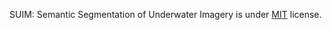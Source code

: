 SUIM: Semantic Segmentation of Underwater Imagery is under [MIT](https://spdx.org/licenses/MIT.html) license.